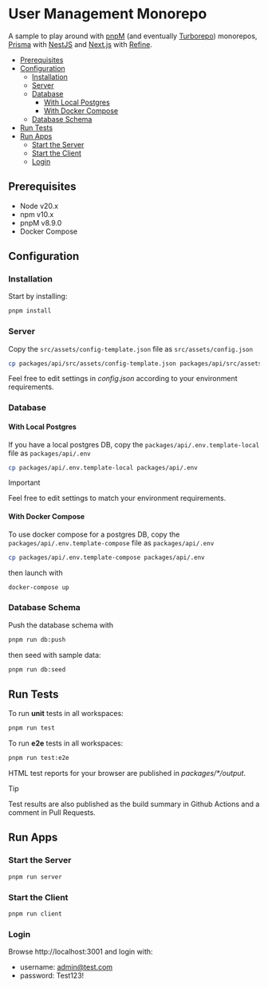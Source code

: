<h1>User Management Monorepo</h1>

A sample to play around with [pnpM](https://pnpm.io/) (and eventually [Turborepo](https://turbo.build/)) monorepos, 
[Prisma](https://www.prisma.io/) with [NestJS](https://nestjs.com/) and [Next.js](https://nextjs.org/) 
with [Refine](https://refine.dev/).

<!-- TOC -->
  * [Prerequisites](#prerequisites)
  * [Configuration](#configuration)
    * [Installation](#installation-)
    * [Server](#server)
    * [Database](#database)
      * [With Local Postgres](#with-local-postgres)
      * [With Docker Compose](#with-docker-compose)
    * [Database Schema](#database-schema)
  * [Run Tests](#run-tests)
  * [Run Apps](#run-apps)
    * [Start the Server](#start-the-server)
    * [Start the Client](#start-the-client)
    * [Login](#login)
<!-- TOC -->

## Prerequisites

- Node v20.x
- npm v10.x
- pnpM v8.9.0
- Docker Compose

## Configuration

### Installation 

Start by installing:

```bash
pnpm install
```

### Server

Copy the `src/assets/config-template.json` file as `src/assets/config.json`

```bash
cp packages/api/src/assets/config-template.json packages/api/src/assets/config.json
```

Feel free to edit settings in _config.json_ according to your environment requirements.


### Database

#### With Local Postgres

If you have a local postgres DB, copy the `packages/api/.env.template-local` file as `packages/api/.env`

```bash
cp packages/api/.env.template-local packages/api/.env
```

> [!IMPORTANT]  
> Feel free to edit settings to match your environment requirements.

#### With Docker Compose

To use docker compose for a postgres DB, copy the `packages/api/.env.template-compose` file as `packages/api/.env`

```bash
cp packages/api/.env.template-compose packages/api/.env
```

then launch with


```bash
docker-compose up
```

### Database Schema

Push the database schema with 

```bash
pnpm run db:push
```

then seed with sample data:

```bash
pnpm run db:seed
```

## Run Tests

To run **unit** tests in all workspaces:

```bash
pnpm run test
```

To run **e2e** tests in all workspaces:

```bash
pnpm run test:e2e
```

HTML test reports for your browser are published in _packages/*/output_.

> [!TIP]
> Test results are also published as the build summary in Github Actions and a comment in Pull Requests.


## Run Apps

### Start the Server

```bash
pnpm run server
```

### Start the Client

```bash
pnpm run client
```

### Login

Browse http://localhost:3001 and login with:

- username: admin@test.com
- password: Test123!


